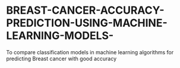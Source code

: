 # BREAST-CANCER-ACCURACY-PREDICTION-USING-MACHINE-LEARNING-MODELS-
To compare classification models in machine learning algorithms for predicting Breast cancer with good accuracy  
